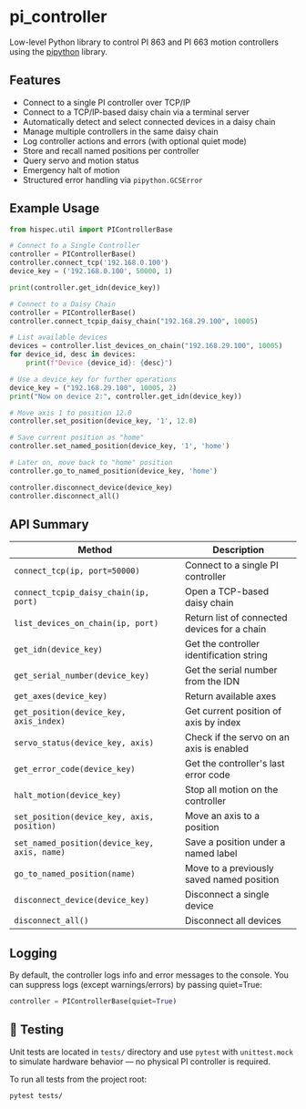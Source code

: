 # pi_controller

Low-level Python library to control PI 863 and PI 663 motion controllers using the [pipython](https://pypi.org/project/pipython/) library.

## Features
- Connect to a single PI controller over TCP/IP
- Connect to a TCP/IP-based daisy chain via a terminal server
- Automatically detect and select connected devices in a daisy chain
- Manage multiple controllers in the same daisy chain
- Log controller actions and errors (with optional quiet mode)
- Store and recall named positions per controller
- Query servo and motion status
- Emergency halt of motion
- Structured error handling via `pipython.GCSError`

## Example Usage
```python
from hispec.util import PIControllerBase

# Connect to a Single Controller
controller = PIControllerBase()
controller.connect_tcp('192.168.0.100')
device_key = ('192.168.0.100', 50000, 1)

print(controller.get_idn(device_key))

# Connect to a Daisy Chain
controller = PIControllerBase()
controller.connect_tcpip_daisy_chain("192.168.29.100", 10005)

# List available devices
devices = controller.list_devices_on_chain("192.168.29.100", 10005)
for device_id, desc in devices:
    print(f"Device {device_id}: {desc}")

# Use a device_key for further operations
device_key = ("192.168.29.100", 10005, 2)
print("Now on device 2:", controller.get_idn(device_key))

# Move axis 1 to position 12.0
controller.set_position(device_key, '1', 12.0)

# Save current position as "home"
controller.set_named_position(device_key, '1', 'home')

# Later on, move back to "home" position
controller.go_to_named_position(device_key, 'home')

controller.disconnect_device(device_key)
controller.disconnect_all()
```

## API Summary
| Method                                       | Description                                  |
|----------------------------------------------|----------------------------------------------|
| `connect_tcp(ip, port=50000)`                | Connect to a single PI controller            |
| `connect_tcpip_daisy_chain(ip, port)`        | Open a TCP-based daisy chain                 |
| `list_devices_on_chain(ip, port)`            | Return list of connected devices for a chain |
| `get_idn(device_key)`                        | Get the controller identification string     |
| `get_serial_number(device_key)`              | Get the serial number from the IDN           |
| `get_axes(device_key)`                       | Return available axes                        |
| `get_position(device_key, axis_index)`       | Get current position of axis by index        |
| `servo_status(device_key, axis)`             | Check if the servo on an axis is enabled     |
| `get_error_code(device_key)`                 | Get the controller's last error code         |
| `halt_motion(device_key)`                    | Stop all motion on the controller            |
| `set_position(device_key, axis, position)`   | Move an axis to a position                   |
| `set_named_position(device_key, axis, name)` | Save a position under a named label          |
| `go_to_named_position(name)`                 | Move to a previously saved named position    |
| `disconnect_device(device_key)`              | Disconnect a single device                   |
| `disconnect_all()`                           | Disconnect all devices                       |


## Logging
By default, the controller logs info and error messages to the console. You can suppress logs (except warnings/errors) by passing quiet=True:
```python
controller = PIControllerBase(quiet=True)
```

## 🧪 Testing
Unit tests are located in `tests/` directory and use `pytest` with `unittest.mock` to simulate hardware behavior — no physical PI controller is required.

To run all tests from the project root:

```bash
pytest tests/
```